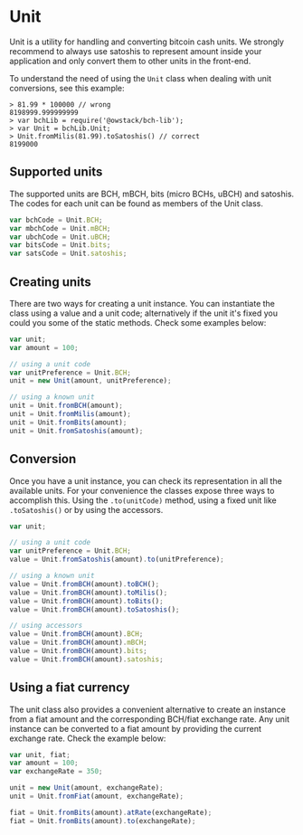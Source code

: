 # Unit
Unit is a utility for handling and converting bitcoin cash units. We strongly recommend to always use satoshis to represent amount inside your application and only convert them to other units in the front-end.

To understand the need of using the `Unit` class when dealing with unit conversions, see this example:

```
> 81.99 * 100000 // wrong
8198999.999999999
> var bchLib = require('@owstack/bch-lib');
> var Unit = bchLib.Unit;
> Unit.fromMilis(81.99).toSatoshis() // correct
8199000
```

## Supported units
The supported units are BCH, mBCH, bits (micro BCHs, uBCH) and satoshis. The codes for each unit can be found as members of the Unit class.

```javascript
var bchCode = Unit.BCH;
var mbchCode = Unit.mBCH;
var ubchCode = Unit.uBCH;
var bitsCode = Unit.bits;
var satsCode = Unit.satoshis;
```

## Creating units
There are two ways for creating a unit instance. You can instantiate the class using a value and a unit code; alternatively if the unit it's fixed you could you some of the static methods. Check some examples below:

```javascript
var unit;
var amount = 100;

// using a unit code
var unitPreference = Unit.BCH;
unit = new Unit(amount, unitPreference);

// using a known unit
unit = Unit.fromBCH(amount);
unit = Unit.fromMilis(amount);
unit = Unit.fromBits(amount);
unit = Unit.fromSatoshis(amount);
```

## Conversion
Once you have a unit instance, you can check its representation in all the available units. For your convenience the classes expose three ways to accomplish this. Using the `.to(unitCode)` method, using a fixed unit like `.toSatoshis()` or by using the accessors.

```javascript
var unit;

// using a unit code
var unitPreference = Unit.BCH;
value = Unit.fromSatoshis(amount).to(unitPreference);

// using a known unit
value = Unit.fromBCH(amount).toBCH();
value = Unit.fromBCH(amount).toMilis();
value = Unit.fromBCH(amount).toBits();
value = Unit.fromBCH(amount).toSatoshis();

// using accessors
value = Unit.fromBCH(amount).BCH;
value = Unit.fromBCH(amount).mBCH;
value = Unit.fromBCH(amount).bits;
value = Unit.fromBCH(amount).satoshis;
```

## Using a fiat currency
The unit class also provides a convenient alternative to create an instance from a fiat amount and the corresponding BCH/fiat exchange rate. Any unit instance can be converted to a fiat amount by providing the current exchange rate. Check the example below:

```javascript
var unit, fiat;
var amount = 100;
var exchangeRate = 350;

unit = new Unit(amount, exchangeRate);
unit = Unit.fromFiat(amount, exchangeRate);

fiat = Unit.fromBits(amount).atRate(exchangeRate);
fiat = Unit.fromBits(amount).to(exchangeRate);
```
